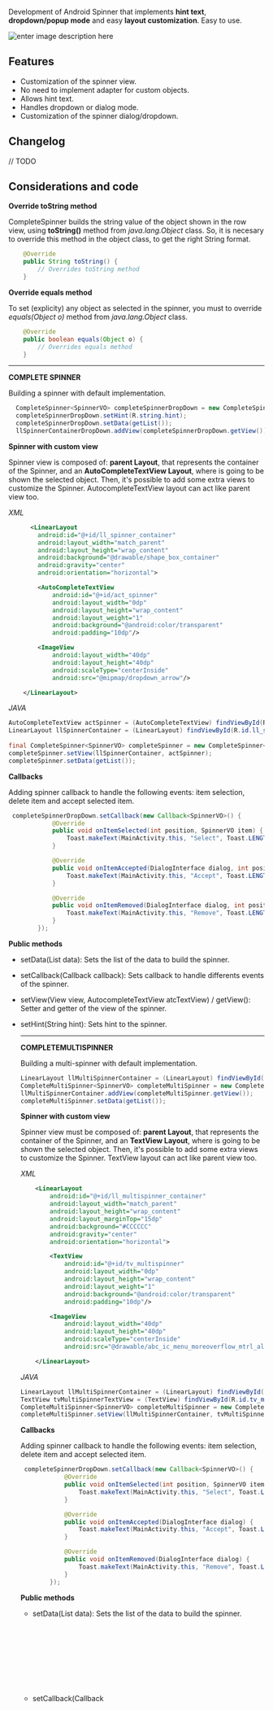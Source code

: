 Development of Android Spinner that implements **hint text**, **dropdown/popup mode** and easy **layout customization**. Easy to use.

![enter image description here](http://oi61.tinypic.com/11j40wp.jpg)

Features
--------
* Customization of the spinner view.
* No need to implement adapter for custom objects. 
* Allows hint text.
* Handles dropdown or dialog mode.
* Customization of the spinner dialog/dropdown.

Changelog
--------
// TODO 

Considerations and code
--------

**Override toString method**

CompleteSpinner builds the string value of the object shown in the row view, using **toString()** method from *java.lang.Object* class. So, it is necesary to override this method in the object class, to get the right String format.
```java
    @Override
    public String toString() {
        // Overrides toString method
    }
```

**Override equals method**

To set (explicity) any object as selected in the spinner, you must to override *equals(Object o)* method from *java.lang.Object* class. 
```java
    @Override
    public boolean equals(Object o) {
        // Overrides equals method
    }
```

---------------

**COMPLETE SPINNER**

Building a spinner with default implementation.

```java
  CompleteSpinner<SpinnerVO> completeSpinnerDropDown = new CompleteSpinner<SpinnerVO>(this, SpinnerMode.MODE_DROPDOWN);
  completeSpinnerDropDown.setHint(R.string.hint);
  completeSpinnerDropDown.setData(getList());
  llSpinnerContainerDropDown.addView(completeSpinnerDropDown.getView());
```
 
**Spinner with custom view**

Spinner view is composed of: **parent Layout**, that represents the container of the Spinner, and an **AutoCompleteTextView Layout**, where is going to be shown the selected object. Then, it's possible to add some extra views to customize the Spinner. AutocompleteTextView layout can act like parent view too.

*XML*
```xml
      <LinearLayout
        android:id="@+id/ll_spinner_container"
        android:layout_width="match_parent"
        android:layout_height="wrap_content"
        android:background="@drawable/shape_box_container"
        android:gravity="center"
        android:orientation="horizontal">

        <AutoCompleteTextView
            android:id="@+id/act_spinner"
            android:layout_width="0dp"
            android:layout_height="wrap_content"
            android:layout_weight="1"
            android:background="@android:color/transparent"
            android:padding="10dp"/>

        <ImageView
            android:layout_width="40dp"
            android:layout_height="40dp"
            android:scaleType="centerInside"
            android:src="@mipmap/dropdown_arrow"/>

    </LinearLayout>
```


*JAVA*
```java
AutoCompleteTextView actSpinner = (AutoCompleteTextView) findViewById(R.id.act_spinner);
LinearLayout llSpinnerContainer = (LinearLayout) findViewById(R.id.ll_spinner_container);
        
final CompleteSpinner<SpinnerVO> completeSpinner = new CompleteSpinner<SpinnerVO>(this, SpinnerMode.MODE_POPUP);
completeSpinner.setView(llSpinnerContainer, actSpinner);
completeSpinner.setData(getList());
```

**Callbacks**

Adding spinner callback to handle the following events: item selection, delete item and accept selected item.
```java
 completeSpinnerDropDown.setCallback(new Callback<SpinnerVO>() {
            @Override
            public void onItemSelected(int position, SpinnerVO item) {
                Toast.makeText(MainActivity.this, "Select", Toast.LENGTH_SHORT).show();
            }

            @Override
            public void onItemAccepted(DialogInterface dialog, int position, SpinnerVO item) {
                Toast.makeText(MainActivity.this, "Accept", Toast.LENGTH_SHORT).show();
            }

            @Override
            public void onItemRemoved(DialogInterface dialog, int position, SpinnerVO item) {
                Toast.makeText(MainActivity.this, "Remove", Toast.LENGTH_SHORT).show();
            }
        });
```

**Public methods**

* setData(List<Object> data):
Sets the list of the data to build the spinner.

* setCallback(Callback<Object> callback):
Sets callback to handle differents events of the spinner.

* setView(View view, AutocompleteTextView atcTextView) / getView():
Setter and getter of the view of the spinner.

* setHint(String hint):
Sets hint to the spinner.

------------------

**COMPLETEMULTISPINNER**

Building a multi-spinner with default implementation.

```java
LinearLayout llMultiSpinnerContainer = (LinearLayout) findViewById(R.id.ll_multi_spìnner_container);
CompleteMultiSpinner<SpinnerVO> completeMultiSpinner = new CompleteMultiSpinner<>(this);
llMultiSpinnerContainer.addView(completeMultiSpinner.getView());
completeMultiSpinner.setData(getList());
```
 
**Spinner with custom view**

Spinner view must be composed of: **parent Layout**, that represents the container of the Spinner, and an **TextView Layout**, where is going to be shown the selected object. Then, it's possible to add some extra views to customize the Spinner. TextView layout can act like parent view too.

*XML*
```xml
    <LinearLayout
        android:id="@+id/ll_multispinner_container"
        android:layout_width="match_parent"
        android:layout_height="wrap_content"
        android:layout_marginTop="15dp"
        android:background="#CCCCCC"
        android:gravity="center"
        android:orientation="horizontal">

        <TextView
            android:id="@+id/tv_multispinner"
            android:layout_width="0dp"
            android:layout_height="wrap_content"
            android:layout_weight="1"
            android:background="@android:color/transparent"
            android:padding="10dp"/>

        <ImageView
            android:layout_width="40dp"
            android:layout_height="40dp"
            android:scaleType="centerInside"
            android:src="@drawable/abc_ic_menu_moreoverflow_mtrl_alpha"/>

    </LinearLayout>
```


*JAVA*
```java
LinearLayout llMultiSpinnerContainer = (LinearLayout) findViewById(R.id.ll_multispinner_container);
TextView tvMultiSpinnerTextView = (TextView) findViewById(R.id.tv_multispinner);
CompleteMultiSpinner<SpinnerVO> completeMultiSpinner = new CompleteMultiSpinner<>(this);
completeMultiSpinner.setView(llMultiSpinnerContainer, tvMultiSpinnerTextView);
```

**Callbacks**

Adding spinner callback to handle the following events: item selection, delete item and accept selected item.
```java
 completeSpinnerDropDown.setCallback(new Callback<SpinnerVO>() {
            @Override
            public void onItemSelected(int position, SpinnerVO item) {
                Toast.makeText(MainActivity.this, "Select", Toast.LENGTH_SHORT).show();
            }

            @Override
            public void onItemAccepted(DialogInterface dialog) {
                Toast.makeText(MainActivity.this, "Accept", Toast.LENGTH_SHORT).show();
            }

            @Override
            public void onItemRemoved(DialogInterface dialog) {
                Toast.makeText(MainActivity.this, "Remove", Toast.LENGTH_SHORT).show();
            }
        });
```


**Public methods**

* setData(List<Object> data):
Sets the list of the data to build the spinner.

* setCallback(Callback<Object> callback):
Sets callback to handle differents events of the spinner.

* setView(View view, TextView atcTextView) / getView():
Setter and getter of the view of the spinner.

* setHint(String hint):
Sets hint to the spinner.

* removeSelectedItemS():
Removes selected item of the data list of the spinner.

* getSelectedItemS() / setSelectedItem(List<Object> data):
Setter and getter of the selected items of the data list of the spinner.

* setEnabled(Boolean enable) / isEnabled():
Setter and getter to enable the spinner.

* removeSelectedItem():
Removes selected item of the data list of the spinner.

* getSelectedItem() / setSelectedItem(Object data):
Setter and getter of the selected item of the data list of the spinner.

* setEnabled(Boolean enable) / isEnabled():
Setter and getter to enable the spinner.

* addRemoveSelectedItemInDropdown(Object data):
If spinner is in dropdown mode, adds fake object at the begining of the dropdown to clear the selected item.

